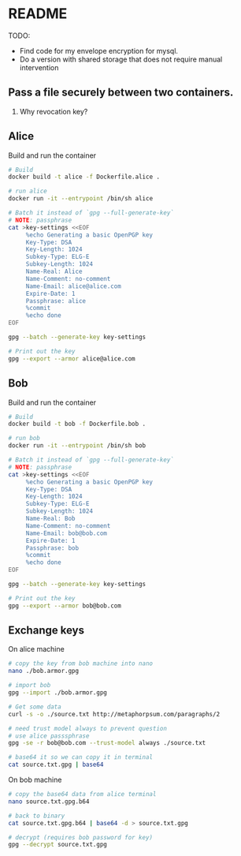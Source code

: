 # README

TODO:

* Find code for my envelope encryption for mysql.
* Do a version with shared storage that does not require manual intervention

## Pass a file securely between two containers.

1) Why revocation key?

## Alice

Build and run the container

```sh
# Build 
docker build -t alice -f Dockerfile.alice .

# run alice
docker run -it --entrypoint /bin/sh alice
```

```sh
# Batch it instead of `gpg --full-generate-key`
# NOTE: passphrase
cat >key-settings <<EOF
     %echo Generating a basic OpenPGP key
     Key-Type: DSA
     Key-Length: 1024
     Subkey-Type: ELG-E
     Subkey-Length: 1024
     Name-Real: Alice
     Name-Comment: no-comment
     Name-Email: alice@alice.com
     Expire-Date: 1
     Passphrase: alice
     %commit
     %echo done
EOF

gpg --batch --generate-key key-settings
```

```sh
# Print out the key
gpg --export --armor alice@alice.com
```

## Bob

Build and run the container

```sh
# Build 
docker build -t bob -f Dockerfile.bob .

# run bob
docker run -it --entrypoint /bin/sh bob
```

```sh
# Batch it instead of `gpg --full-generate-key`
# NOTE: passphrase
cat >key-settings <<EOF
     %echo Generating a basic OpenPGP key
     Key-Type: DSA
     Key-Length: 1024
     Subkey-Type: ELG-E
     Subkey-Length: 1024
     Name-Real: Bob
     Name-Comment: no-comment
     Name-Email: bob@bob.com
     Expire-Date: 1
     Passphrase: bob
     %commit
     %echo done
EOF

gpg --batch --generate-key key-settings
```

```sh
# Print out the key
gpg --export --armor bob@bob.com
```

## Exchange keys

On alice machine

```sh
# copy the key from bob machine into nano
nano ./bob.armor.gpg 

# import bob
gpg --import ./bob.armor.gpg 
```

```sh
# Get some data
curl -s -o ./source.txt http://metaphorpsum.com/paragraphs/2  

# need trust model always to prevent question
# use alice passsphrase
gpg -se -r bob@bob.com --trust-model always ./source.txt 

# base64 it so we can copy it in terminal
cat source.txt.gpg | base64 
```

On bob machine

```sh
# copy the base64 data from alice terminal
nano source.txt.gpg.b64

# back to binary
cat source.txt.gpg.b64 | base64 -d > source.txt.gpg

# decrypt (requires bob password for key)
gpg --decrypt source.txt.gpg
```
